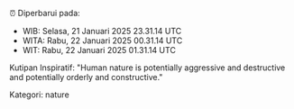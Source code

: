 ⏰ Diperbarui pada:
- WIB: Selasa, 21 Januari 2025 23.31.14 UTC
- WITA: Rabu, 22 Januari 2025 00.31.14 UTC
- WIT: Rabu, 22 Januari 2025 01.31.14 UTC

Kutipan Inspiratif:
"Human nature is potentially aggressive and destructive and potentially orderly and constructive."


Kategori: nature

